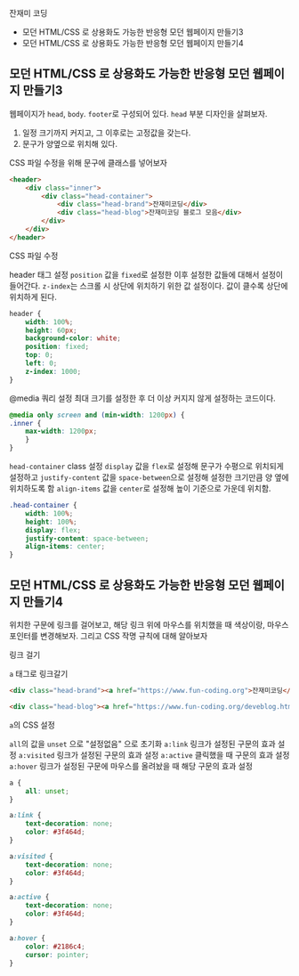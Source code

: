잔재미 코딩
- 모던 HTML/CSS 로 상용화도 가능한 반응형 모던 웹페이지 만들기3
- 모던 HTML/CSS 로 상용화도 가능한 반응형 모던 웹페이지 만들기4

## 모던 HTML/CSS 로 상용화도 가능한 반응형 모던 웹페이지 만들기3

웹페이지가 `head`, `body`. `footer`로 구성되어 있다.
`head` 부분 디자인을 살펴보자.
1. 일정 크기까지 커지고, 그 이후로는 고정값을 갖는다.
2. 문구가 양옆으로 위치해 있다.

CSS 파일 수정을 위해 문구에 클래스를 넣어보자

```html
<header>
	<div class="inner">
		<div class="head-container">
			<div class="head-brand">잔재미코딩</div>
			<div class="head-blog">잔재미코딩 블로그 모음</div>
		</div>
	</div>
</header>
```

CSS 파일 수정

header 태그 설정
`position` 값을 `fixed`로 설정한 이후 설정한 값들에 대해서 설정이 들어간다.
`z-index`는 스크롤 시 상단에 위치하기 위한 값 설정이다. 값이 클수록 상단에 위치하게 된다.

```css
header {
	width: 100%;
	height: 60px;
	background-color: white;
	position: fixed;
	top: 0;
	left: 0;
	z-index: 1000;
}
```

@media 쿼리 설정
최대 크기를 설정한 후 더 이상 커지지 않게 설정하는 코드이다.

```css
@media only screen and (min-width: 1200px) {
.inner {
	max-width: 1200px;
	}
}
```

`head-container` class 설정
`display` 값을 `flex`로 설정해 문구가 수평으로 위치되게 설정하고
`justify-content` 값을 `space-between`으로 설정해 설정한 크기만큼 양 옆에 위치하도록 함
`align-items` 값을 `center`로 설정해 높이 기준으로 가운데 위치함.

```css
.head-container {
	width: 100%;
	height: 100%;
	display: flex;
	justify-content: space-between;
	align-items: center;
}
```

## 모던 HTML/CSS 로 상용화도 가능한 반응형 모던 웹페이지 만들기4

위치한 구문에 링크를 걸어보고, 해당 링크 위에 마우스를 위치했을 때 색상이랑, 마우스 포인터를 변경해보자. 그리고 CSS 작명 규칙에 대해 알아보자

링크 걸기

`a` 태그로 링크갈기

```html
<div class="head-brand"><a href="https://www.fun-coding.org">잔재미코딩</a></div>

<div class="head-blog"><a href="https://www.fun-coding.org/deveblog.html">잔재미코딩 블로그 모음</a></div>
```

`a`의 CSS 설정

`all`의 값을 `unset` 으로 "설정없음" 으로 초기화
`a:link` 링크가 설정된 구문의 효과 설정
`a:visited` 링크가 설정된 구문의 효과 설정
`a:active` 클릭했을 때 구문의 효과 설정
`a:hover` 링크가 설정된 구문에 마우스를 올려놨을 때 해당 구문의 효과 설정

```css
a {
	all: unset;
}

a:link {
	text-decoration: none;
	color: #3f464d;
}

a:visited {
	text-decoration: none;
	color: #3f464d;
}

a:active {
	text-decoration: none;
	color: #3f464d;
}

a:hover {
	color: #2186c4;
	cursor: pointer;
}
```